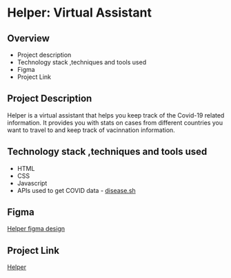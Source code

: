 # Helper: Virtual Assistant

## Overview

- Project description
- Technology stack ,techniques and tools used
- Figma
- Project Link

## Project Description

Helper is a virtual assistant that helps you keep track of the Covid-19 related information. It provides you with stats on cases from different countries you want to travel to and keep track of vacinnation information.

## Technology stack ,techniques and tools used

- HTML
- CSS
- Javascript
- APIs used to get COVID data - [disease.sh](https://disease.sh/docs/#/COVID-19%3A%20Worldometers/get_v3_covid_19_countries__country_)

## Figma

[Helper figma design](https://www.figma.com/file/9wj0ZbOzsYvTSoJNUTSMHi/Helper-app?node-id=170%3A2208)

## Project Link

[Helper](https://arte504.github.io/The_Patfinders/)
